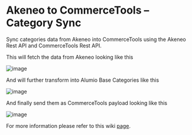 # Akeneo to CommerceTools – Category Sync

Sync categories data from Akeneo into CommerceTools using the Akeneo Rest API and CommerceTools Rest API.

This will fetch the data from Akeneo looking like this

![image](https://github.com/user-attachments/assets/4462603b-e862-4acd-a6a7-3c3eb1ec8a0e)

And will further transform into Alumio Base Categories like this

![image](https://github.com/user-attachments/assets/2c14f1f7-5ba2-40a2-ace3-1bbbdb0f8c37)

And finally send them as CommerceTools payload looking like this

![image](https://github.com/user-attachments/assets/bdc634ff-01f6-4af2-b9ad-d51436645206)

For more information please refer to this wiki [page](https://github.com/alumio-int/akeneo-commercetools-templates/wiki/Categories-Synchronization-from-Akeneo-to-CommerceTools).